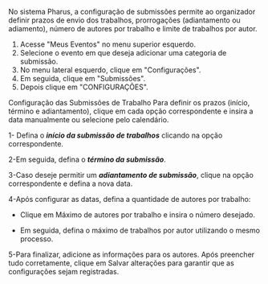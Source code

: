 
 No sistema Pharus, a configuração de submissões permite ao organizador definir prazos de envio dos trabalhos, prorrogações (adiantamento ou adiamento), número de autores por trabalho e limite de trabalhos por autor. 


1. Acesse "Meus Eventos" no menu superior esquerdo.
2. Selecione o evento em que deseja adicionar uma categoria de submissão.
3. No menu lateral esquerdo, clique em "Configurações".
4. Em seguida, clique em "Submissões".
5. Depois clique em "CONFIGURAÇÕES".

Configuração das Submissões de Trabalho
Para definir os prazos (início, término e adiantamento), clique em cada opção correspondente e insira a data manualmente ou selecione pelo calendário.

1- Defina o ***início da submissão de trabalhos*** clicando na opção correspondente.

2-Em seguida, defina o ***término da submissão***.

3-Caso deseje permitir um ***adiantamento de submissão***, clique na opção correspondente e defina a nova data.

4-Após configurar as datas, defina a quantidade de autores por trabalho:

- Clique em Máximo de autores por trabalho e insira o número desejado.

- Em seguida, defina o máximo de trabalhos por autor utilizando o mesmo processo.

5-Para finalizar, adicione as informações para os autores. Após preencher tudo corretamente, clique em Salvar alterações para garantir que as configurações sejam registradas.


